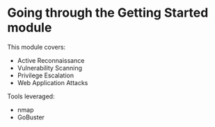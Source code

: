 # Going through the Getting Started module

This module covers:
- Active Reconnaissance
- Vulnerability Scanning
- Privilege Escalation
- Web Application Attacks

Tools leveraged:
- nmap
- GoBuster